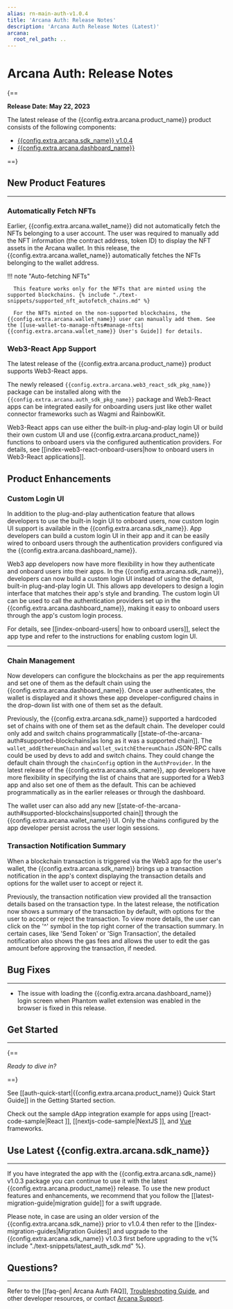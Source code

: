 ```yaml
---
alias: rn-main-auth-v1.0.4
title: 'Arcana Auth: Release Notes'
description: 'Arcana Auth Release Notes (Latest)'
arcana:
  root_rel_path: ..
---
```


# Arcana Auth: Release Notes

{==

**Release Date: May 22, 2023**  

The latest release of the {{config.extra.arcana.product_name}} product consists of the following components:

* [{{config.extra.arcana.sdk_name}} v1.0.4](https://www.npmjs.com/package/@arcana/auth/v/1.0.4)
* [{{config.extra.arcana.dashboard_name}}](https://dashboard.arcana.network/)

==}

## New Product Features

---

### Automatically Fetch NFTs

Earlier, {{config.extra.arcana.wallet_name}} did not automatically fetch the NFTs belonging to a user account. The user was required to manually add the NFT information (the contract address, token ID) to display the NFT assets in the Arcana wallet.  In this release, the {{config.extra.arcana.wallet_name}} automatically fetches the NFTs belonging to the wallet address.

!!! note "Auto-fetching NFTs"

      This feature works only for the NFTs that are minted using the supported blockchains. {% include "./text-snippets/supported_nft_autofetch_chains.md" %}
      
      For the NFTs minted on the non-supported blockchains, the {{config.extra.arcana.wallet_name}} user can manually add them. See the [[use-wallet-to-manage-nfts#manage-nfts|{{config.extra.arcana.wallet_name}} User's Guide]] for details.

### Web3-React App Support

The latest release of the {{config.extra.arcana.product_name}} product supports Web3-React apps. 

The newly released `{{config.extra.arcana.web3_react_sdk_pkg_name}}` package can be installed along with the `{{config.extra.arcana.auth_sdk_pkg_name}}` package and Web3-React apps can be integrated easily for onboarding users just like other wallet connector frameworks such as Wagmi and RainbowKit.

Web3-React apps can use either the built-in plug-and-play login UI or build their own custom UI and use {{config.extra.arcana.product_name}} functions to onboard users via the configured authentication providers. For details, see [[index-web3-react-onboard-users|how to onboard users in Web3-React applications]].

## Product Enhancements

### Custom Login UI

In addition to the plug-and-play authentication feature that allows developers to use the built-in login UI to onboard users, now custom login UI support is available in the {{config.extra.arcana.sdk_name}}. App developers can build a custom login UI in their app and it can be easily wired to onboard users through the authentication providers configured via the {{config.extra.arcana.dashboard_name}}. 

Web3 app developers now have more flexibility in how they authenticate and onboard users into their apps. In the {{config.extra.arcana.sdk_name}}, developers can now build a custom login UI instead of using the default, built-in plug-and-play login UI. This allows app developers to design a login interface that matches their app's style and branding. The custom login UI can be used to call the authentication providers set up in the {{config.extra.arcana.dashboard_name}}, making it easy to onboard users through the app's custom login process. 

For details, see [[index-onboard-users| how to onboard users]], select the app type and refer to the instructions for enabling custom login UI.

---

### Chain Management

Now developers can configure the blockchains as per the app requirements and set one of them as the default chain using the {{config.extra.arcana.dashboard_name}}. Once a user authenticates, the wallet is displayed and it shows these app developer-configured chains in the drop-down list with one of them set as the default. 

Previously, the {{config.extra.arcana.sdk_name}} supported a hardcoded set of chains with one of them set as the default chain. The developer could only add and switch chains programmatically [[state-of-the-arcana-auth#supported-blockchains|as long as it was a supported chain]]. The `wallet_addEthereumChain` and `wallet_switchEthereumChain` JSON-RPC calls could be used by devs to add and switch chains. They could  change the default chain through the `chainConfig` option in the `AuthProvider`. In the latest release of the {{config.extra.arcana.sdk_name}}, app developers have more flexibility in specifying the list of chains that are supported for a Web3 app and also set one of them as the default. This can be achieved programmatically as in the earlier releases or through the dashboard. 

The wallet user can also add any new [[state-of-the-arcana-auth#supported-blockchains|supported chain]] through the {{config.extra.arcana.wallet_name}} UI. Only the chains configured by the app developer persist across the user login sessions.

### Transaction Notification Summary

When a blockchain transaction is triggered via the Web3 app for the user's wallet, the {{config.extra.arcana.sdk_name}} brings up a transaction notification in the app's context displaying the transaction details and options for the wallet user to accept or reject it. 

Previously, the transaction notification view provided all the transaction details based on the transaction type. In the latest release, the notification now shows a summary of the transaction by default, with options for the user to accept or reject the transaction. To view more details, the user can click on the '^' symbol in the top right corner of the transaction summary. In certain cases, like 'Send Token' or 'Sign Transaction', the detailed notification also shows the gas fees and allows the user to edit the gas amount before approving the transaction, if needed.

## Bug Fixes

---

* The issue with loading the {{config.extra.arcana.dashboard_name}} login screen when Phantom wallet extension was enabled in the browser is fixed in this release. 


## Get Started

---

{==

*Ready to dive in?* 

==}

See [[auth-quick-start|{{config.extra.arcana.product_name}} Quick Start Guide]] in the Getting Started section. 

Check out the sample dApp integration example for apps using [[react-code-sample|React ]], [[nextjs-code-sample|NextJS ]], and [Vue](https://github.com/arcana-network/basic-storage-wallet-integration) frameworks.


## Use Latest {{config.extra.arcana.sdk_name}} 

---

If you have integrated the app with the {{config.extra.arcana.sdk_name}} v1.0.3 package you can continue to use it with the latest {{config.extra.arcana.product_name}} release. To use the new product features and enhancements, we recommend that you follow the [[latest-migration-guide|migration guide]] for a swift upgrade.

Please note, in case are using an older version of the {{config.extra.arcana.sdk_name}} prior to v1.0.4 then refer to the [[index-migration-guides|Migration Guides]] and upgrade to the {{config.extra.arcana.sdk_name}} v1.0.3 first before upgrading to the v{% include "./text-snippets/latest_auth_sdk.md" %}.

## Questions? 

---

Refer to the [[faq-gen| Arcana Auth FAQ]], [Troubleshooting Guide]({{page.meta.arcana.root_rel_path}}/troubleshooting.md), and other developer resources, or contact [Arcana Support]({{page.meta.arcana.root_rel_path}}/support.md).

